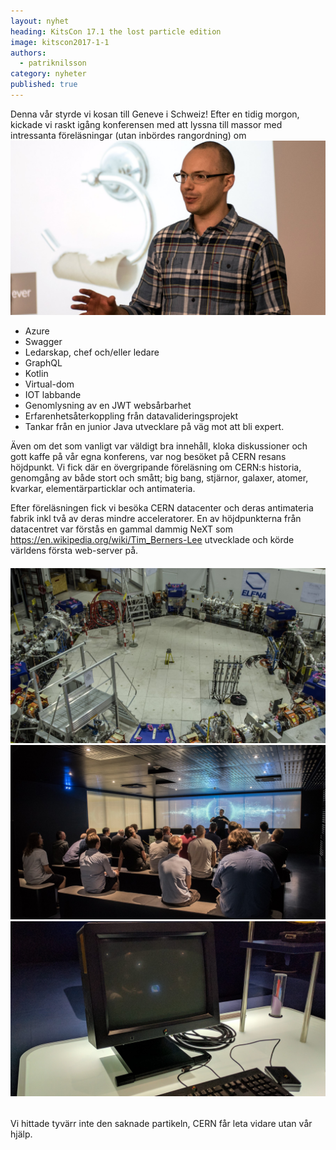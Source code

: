 ```yaml
---
layout: nyhet
heading: KitsCon 17.1 the lost particle edition
image: kitscon2017-1-1
authors:
  - patriknilsson
category: nyheter
published: true
---
```


Denna vår styrde vi kosan till Geneve i Schweiz! Efter en tidig morgon, kickade vi raskt igång konferensen med att lyssna till massor med intressanta föreläsningar (utan inbördes rangordning) om
![](/images/nyheter/kitscon2017-1-3.jpg "float-left")
* Azure
* Swagger
* Ledarskap, chef och/eller ledare
* GraphQL
* Kotlin
* Virtual-dom
* IOT labbande
* Genomlysning av en JWT websårbarhet
* Erfarenhetsåterkoppling från datavalideringsprojekt
* Tankar från en junior Java utvecklare på väg mot att bli expert. 

Även om det som vanligt var väldigt bra innehåll, kloka diskussioner och gott kaffe på vår egna konferens, var nog besöket på CERN resans höjdpunkt. Vi fick där en övergripande föreläsning om CERN:s historia, genomgång av både stort och smått; big bang, stjärnor, galaxer, atomer, kvarkar, elementärparticklar och antimateria.

Efter föreläsningen fick vi besöka CERN datacenter och deras antimateria fabrik inkl två av deras mindre acceleratorer. En av höjdpunkterna från datacentret var förstås en gammal dammig NeXT som https://en.wikipedia.org/wiki/Tim_Berners-Lee utvecklade och körde världens första web-server på.

###### ![](/images/nyheter/kitscon2017-1-4.jpg)![](/images/nyheter/kitscon2017-1-1.jpg)![](/images/nyheter/kitscon2017-1-5.jpg)

Vi hittade tyvärr inte den saknade partikeln, CERN får leta vidare utan vår hjälp.

